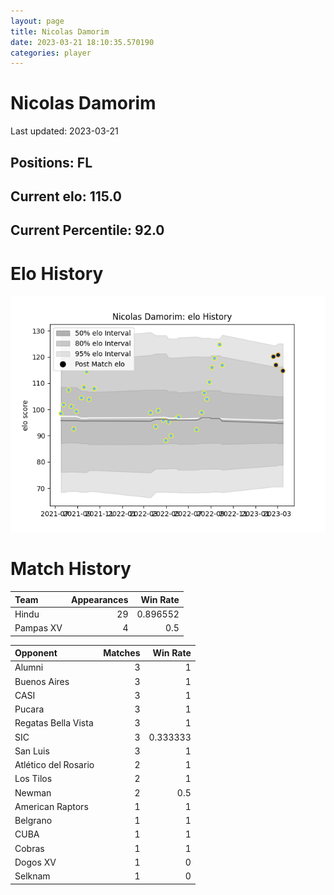 ```yaml
---  
layout: page  
title: Nicolas Damorim  
date: 2023-03-21 18:10:35.570190  
categories: player  
---
```

# Nicolas Damorim


Last updated: 2023-03-21
## Positions: FL

## Current elo: 115.0

## Current Percentile: 92.0

# Elo History


![elo history](history_NicolasDamorim.png)
# Match History


| Team      |   Appearances |   Win Rate |
|:----------|--------------:|-----------:|
| Hindu     |            29 |   0.896552 |
| Pampas XV |             4 |   0.5      |

| Opponent             |   Matches |   Win Rate |
|:---------------------|----------:|-----------:|
| Alumni               |         3 |   1        |
| Buenos Aires         |         3 |   1        |
| CASI                 |         3 |   1        |
| Pucara               |         3 |   1        |
| Regatas Bella Vista  |         3 |   1        |
| SIC                  |         3 |   0.333333 |
| San Luis             |         3 |   1        |
| Atlético del Rosario |         2 |   1        |
| Los Tilos            |         2 |   1        |
| Newman               |         2 |   0.5      |
| American Raptors     |         1 |   1        |
| Belgrano             |         1 |   1        |
| CUBA                 |         1 |   1        |
| Cobras               |         1 |   1        |
| Dogos XV             |         1 |   0        |
| Selknam              |         1 |   0        |